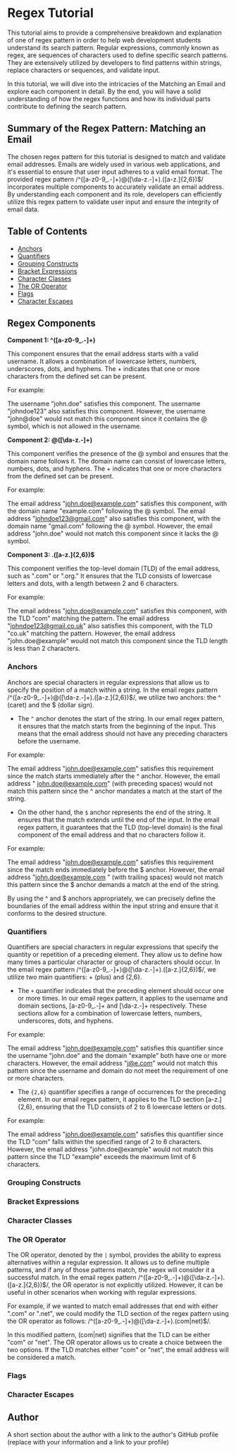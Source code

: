 # Regex Tutorial

This tutorial aims to provide a comprehensive breakdown and explanation of one of regex pattern in order to help web development students understand its search pattern. Regular expressions, commonly known as regex, are sequences of characters used to define specific search patterns. They are extensively utilized by developers to find patterns within strings, replace characters or sequences, and validate input.

In this tutorial, we will dive into the intricacies of the Matching an Email and explore each component in detail. By the end, you will have a solid understanding of how the regex functions and how its individual parts contribute to defining the search pattern.


## Summary of the Regex Pattern: Matching an Email

The chosen regex pattern for this tutorial is designed to match and validate email addresses. Emails are widely used in various web applications, and it's essential to ensure that user input adheres to a valid email format. The provided regex pattern /^([a-z0-9_\.-]+)@([\da-z\.-]+)\.([a-z\.]{2,6})$/ incorporates multiple components to accurately validate an email address. By understanding each component and its role, developers can efficiently utilize this regex pattern to validate user input and ensure the integrity of email data.

## Table of Contents

- [Anchors](#anchors)
- [Quantifiers](#quantifiers)
- [Grouping Constructs](#grouping-constructs)
- [Bracket Expressions](#bracket-expressions)
- [Character Classes](#character-classes)
- [The OR Operator](#the-or-operator)
- [Flags](#flags)
- [Character Escapes](#character-escapes)

## Regex Components
**Component 1: ^([a-z0-9_\.-]+)**

This component ensures that the email address starts with a valid username. It allows a combination of lowercase letters, numbers, underscores, dots, and hyphens. The + indicates that one or more characters from the defined set can be present.

For example:

The username "john.doe" satisfies this component.
The username "johndoe123" also satisfies this component.
However, the username "john@doe" would not match this component since it contains the @ symbol, which is not allowed in the username.

**Component 2: @([\da-z\.-]+)**

This component verifies the presence of the @ symbol and ensures that the domain name follows it. The domain name can consist of lowercase letters, numbers, dots, and hyphens. The + indicates that one or more characters from the defined set can be present.

For example:

The email address "john.doe@example.com" satisfies this component, with the domain name "example.com" following the @ symbol.
The email address "johndoe123@gmail.com" also satisfies this component, with the domain name "gmail.com" following the @ symbol.
However, the email address "john.doe" would not match this component since it lacks the @ symbol.

**Component 3: \.([a-z\.]{2,6})$**

This component verifies the top-level domain (TLD) of the email address, such as ".com" or ".org." It ensures that the TLD consists of lowercase letters and dots, with a length between 2 and 6 characters.

For example:

The email address "john.doe@example.com" satisfies this component, with the TLD "com" matching the pattern.
The email address "johndoe123@gmail.co.uk" also satisfies this component, with the TLD "co.uk" matching the pattern.
However, the email address "john.doe@example" would not match this component since the TLD length is less than 2 characters.
  
### Anchors

Anchors are special characters in regular expressions that allow us to specify the position of a match within a string. In the email regex pattern /^([a-z0-9_\.-]+)@([\da-z\.-]+)\.([a-z\.]{2,6})$/, we utilize two anchors: the ^ (caret) and the $ (dollar sign).

- The ` ^ ` anchor denotes the start of the string. In our email regex pattern, it ensures that the match starts from the beginning of the input. This means that the email address should not have any preceding characters before the username.

For example:

The email address "john.doe@example.com" satisfies this requirement since the match starts immediately after the ^ anchor.
However, the email address " john.doe@example.com" (with preceding spaces) would not match this pattern since the ^ anchor mandates a match at the start of the string.


- On the other hand, the ` $ ` anchor represents the end of the string. It ensures that the match extends until the end of the input. In the email regex pattern, it guarantees that the TLD (top-level domain) is the final component of the email address and that no characters follow it.

For example:

The email address "john.doe@example.com" satisfies this requirement since the match ends immediately before the $ anchor.
However, the email address "john.doe@example.com " (with trailing spaces) would not match this pattern since the $ anchor demands a match at the end of the string.

By using the ^ and $ anchors appropriately, we can precisely define the boundaries of the email address within the input string and ensure that it conforms to the desired structure.

### Quantifiers

Quantifiers are special characters in regular expressions that specify the quantity or repetition of a preceding element. They allow us to define how many times a particular character or group of characters should occur. In the email regex pattern /^([a-z0-9_\.-]+)@([\da-z\.-]+)\.([a-z\.]{2,6})$/, we utilize two main quantifiers: + (plus) and {2,6}.

- The ` + ` quantifier indicates that the preceding element should occur one or more times. In our email regex pattern, it applies to the username and domain sections, [a-z0-9_\.-]+ and [\da-z\.-]+ respectively. These sections allow for a combination of lowercase letters, numbers, underscores, dots, and hyphens.

For example:

The email address "john.doe@example.com" satisfies this quantifier since the username "john.doe" and the domain "example" both have one or more characters.
However, the email address "j@e.com" would not match this pattern since the username and domain do not meet the requirement of one or more characters.


- The ` {2,6} ` quantifier specifies a range of occurrences for the preceding element. In our email regex pattern, it applies to the TLD section [a-z\.]{2,6}, ensuring that the TLD consists of 2 to 6 lowercase letters or dots.

For example:

The email address "john.doe@example.com" satisfies this quantifier since the TLD "com" falls within the specified range of 2 to 6 characters.
However, the email address "john.doe@example" would not match this pattern since the TLD "example" exceeds the maximum limit of 6 characters.


### Grouping Constructs

### Bracket Expressions

### Character Classes

### The OR Operator

The OR operator, denoted by the ` | ` symbol, provides the ability to express alternatives within a regular expression. It allows us to define multiple patterns, and if any of those patterns match, the regex will consider it a successful match. In the email regex pattern /^([a-z0-9_\.-]+)@([\da-z\.-]+)\.([a-z\.]{2,6})$/, the OR operator is not explicitly utilized. However, it can be useful in other scenarios when working with regular expressions.

For example, if we wanted to match email addresses that end with either ".com" or ".net", we could modify the TLD section of the regex pattern using the OR operator as follows: /^([a-z0-9_\.-]+)@([\da-z\.-]+)\.(com|net)$/.

In this modified pattern, (com|net) signifies that the TLD can be either "com" or "net". The OR operator allows us to create a choice between the two options. If the TLD matches either "com" or "net", the email address will be considered a match.

### Flags

### Character Escapes

## Author

A short section about the author with a link to the author's GitHub profile (replace with your information and a link to your profile)
